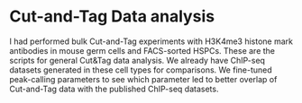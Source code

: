 # Cut-and-Tag Data analysis

I had performed bulk Cut-and-Tag experiments with H3K4me3 histone mark antibodies in mouse germ cells and FACS-sorted HSPCs. These are the scripts for general Cut&Tag data analysis. We already have ChIP-seq datasets generated in these cell types for comparisons. We fine-tuned peak-calling parameters to see which parameter led to better overlap of Cut-and-Tag data with the published ChIP-seq datasets. 
